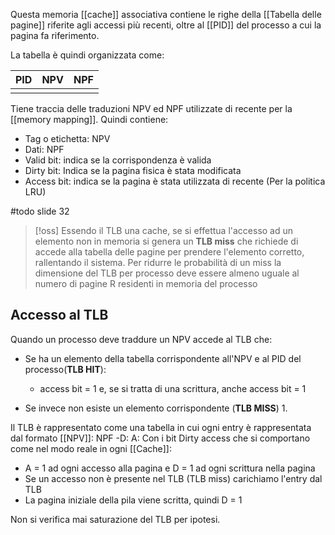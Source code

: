 Questa memoria [[cache]] associativa contiene le righe della [[Tabella delle pagine]] riferite agli accessi più recenti, oltre al [[PID]] del processo a cui la pagina fa riferimento.

La tabella è quindi organizzata come:

| PID | NPV | NPF |
| --- | --- | --- |
|     |     |     |

Tiene traccia delle traduzioni NPV ed NPF utilizzate di recente per la [[memory mapping]]. Quindi contiene:
- Tag o etichetta: NPV
- Dati: NPF
- Valid bit: indica se la corrispondenza è valida
- Dirty bit: Indica se la pagina fisica è stata modificata
- Access bit: indica se la pagina è stata utilizzata di recente (Per la politica LRU)

#todo slide 32


>[!oss]
>Essendo il TLB una cache, se si effettua l'accesso ad un elemento non in memoria si genera un **TLB miss** che richiede di accede alla tabella delle pagine per prendere l'elemento corretto, rallentando il sistema. 
>Per ridurre le probabilità di un miss la dimensione del TLB per processo deve essere almeno uguale al numero di pagine R residenti in memoria del processo

## Accesso al TLB
Quando un processo deve traddure un NPV accede al TLB che:
- Se ha un elemento della tabella corrispondente all'NPV e al PID del processo(**TLB HIT**):
	- access bit = 1 e, se si tratta di una scrittura, anche access bit = 1

- Se invece non esiste un elemento corrispondente  (**TLB MISS**)
	1. 



Il TLB è rappresentato come una tabella in cui ogni entry è rappresentata dal formato
[[NPV]]: NPF -D: A:
Con i bit Dirty access che si comportano come nel modo reale in ogni [[Cache]]:
- A = 1 ad ogni accesso alla pagina e D = 1 ad ogni scrittura nella pagina
- Se un accesso non è presente nel TLB (TLB miss) carichiamo l'entry dal TLB
- La pagina iniziale della pila viene scritta, quindi D = 1

Non si verifica mai saturazione del TLB per ipotesi.



